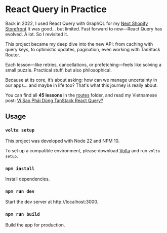 # React Query in Practice

Back in 2022, I used React Query with GraphQL for my [Next Shopify Storefront](https://github.com/VienDinhCom/next-shopify-storefront/tree/v2) It was good… but limited. Fast forward to now—React Query has evolved. A lot. So I revisited it.

This project became my deep dive into the new API: from caching with query keys, to optimistic updates, pagination, even working with TanStack Router.

Each lesson—like retries, cancellations, or prefetching—feels like solving a small puzzle. Practical stuff, but also philosophical.

Because at its core, it’s about asking: how can we manage uncertainty in our apps… and maybe in life too? That's what this journey is really about.

You can find all **45 lessons** in the [routes](src/routes) folder, and read my Vietnamese post: [Vì Sao Phải Dùng TanStack React Query?](https://github.com/VienDinhCom/practice-makes-perfect/issues/55)

## Usage

### `volta setup`

This project was developed with Node 22 and NPM 10.<br>

To set up a compatible environment, please download [Volta](https://github.com/volta-cli/volta) and run `volta setup`.

### `npm install`

Install dependencies.

### `npm run dev`

Start the dev server at http://localhost:3000.

### `npm run build`

Build the app for production.
